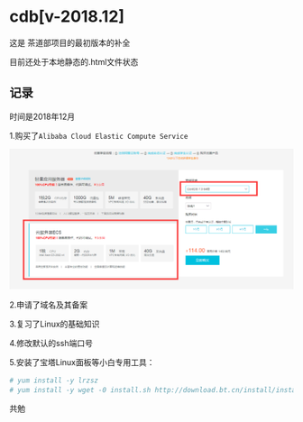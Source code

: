 # cdb[v-2018.12]

这是 茶道部项目的最初版本的补全

目前还处于本地静态的.html文件状态



## 记录

时间是2018年12月

1.购买了`Alibaba Cloud Elastic Compute Service`

![阿里云服务器](https://raw.githubusercontent.com/nanarino/cdb/v-2018.12/img/%E2%80%8E201812%E2%80%8E01%E2%80%8E%E2%80%8F%E2%80%8E210445.png)

2.申请了域名及其备案

3.复习了Linux的基础知识

4.修改默认的ssh端口号

5.安装了宝塔Linux面板等小白专用工具：

```bash
# yum install -y lrzsz
# yum install -y wget -0 install.sh http://download.bt.cn/install/install_6.0.sh && sh insatll.sh
```

共勉
